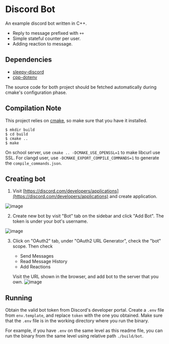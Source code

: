# Discord Bot

An example discord bot written in C++.

- Reply to message prefixed with `++`
- Simple stateful counter per user.
- Adding reaction to message.

## Dependencies

- [sleepy-discord](https://yourwaifu.dev/sleepy-discord/)
- [cpp-dotenv](https://github.com/adeharo9/cpp-dotenv)

The source code for both project should be fetched automatically during cmake's configuration phase.

## Compilation Note

This project relies on [cmake](https://cmake.org/), so make sure that you have it installed.

``` shellsession
$ mkdir build
$ cd build
$ cmake ..
$ make
```

On school server, use `cmake .. -DCMAKE_USE_OPENSSL=1` to make libcurl use SSL. For clangd user,
use `-DCMAKE_EXPORT_COMPILE_COMMANDS=1` to generate the `compile_commands.json`.

## Creating bot

1. Visit [https://discord.com/developers/applications](https://discord.com/developers/applications) and create application.

![image](https://user-images.githubusercontent.com/54723539/139171491-5064fecd-53d6-44d9-a1d7-8ee23b88fe21.png)

2. Create new bot by visit "Bot" tab on the sidebar and click "Add Bot". The token is under your bot's username.

![image](https://user-images.githubusercontent.com/54723539/139171856-168b7902-941c-47de-b1a0-940853b2d3cc.png)

3. Click on "OAuth2" tab, under "OAuth2 URL Generator", check the "bot" scope. Then check

   - Send Messages
   - Read Message History
   - Add Reactions
   
   Visit the URL shown in the browser, and add bot to the server that you own.
 ![image](https://user-images.githubusercontent.com/54723539/139172141-64e3296a-fd02-4522-a1a2-900afd085910.png)


## Running

Obtain the valid bot token from Discord's developer portal. Create a `.env` file from `env.template`,
and replace `token` with the one you obtained. Make sure that the `.env` file is in the 
working directory where you run the binary.

For example, if you have `.env` on the same level as this readme file, you can run the binary from
the same level using relative path `./build/bot`.
